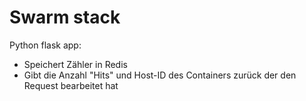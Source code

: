 # Swarm stack

Python flask app:
- Speichert Zähler in Redis
- Gibt die Anzahl "Hits" und Host-ID des Containers zurück der den Request bearbeitet hat